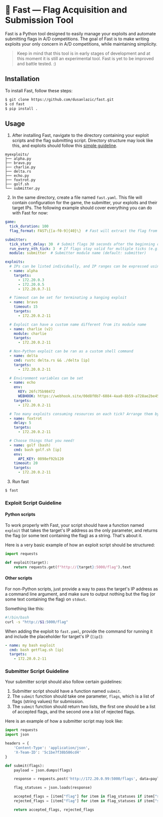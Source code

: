 # 🚩 Fast — Flag Acquisition and Submission Tool

Fast is a Python tool designed to easily manage your exploits and automate submitting flags in A/D competitions. The goal of Fast is to make writing exploits your only concern in A/D competitions, while maintaining simplicity.

> Keep in mind that this tool is in early stages of development and at this moment it is still an experimental tool. Fast is yet to be improved and battle tested. :)

## Installation

To install Fast, follow these steps:

```sh
$ git clone https://github.com/dusanlazic/fast.git
$ cd fast
$ pip install .
```

## Usage

1. After installing Fast, navigate to the directory containing your exploit scripts and the flag submitting script. Directory structure may look like this, and exploits should follow this [simple guideline](#exploit-script-guidelines).

```
myexploits/
├── alpha.py
├── bravo.py
├── charlie.py
├── delta.rs
├── echo.py
├── foxtrot.py
├── golf.sh
└── submitter.py
```

2. In the same directory, create a file named `fast.yaml`. This file will contain configuration for the game, the submitter, your exploits and their target IPs. The following example should cover everything you can do with Fast for now:

```yaml
game:
  tick_duration: 100
  flag_format: FAST\{[a-f0-9]{40}\}  # Fast will extract the flag from your exploit's response

submitter:
  tick_start_delay: 30  # Submit flags 30 seconds after the beginning of each tick
  run_every_nth_tick: 3  # If flags stay valid for multiple ticks (e.g. 3), submit on every 3rd tick instead (default: 1)
  module: submitter  # Submitter module name (default: submitter)

exploits:
  # IPs can be listed individually, and IP ranges can be expressed using hyphens
  - name: alpha
    targets:
      - 172.20.0.3
      - 172.20.0.5
      - 172.20.0.7-11

  # Timeout can be set for terminating a hanging exploit
  - name: bravo
    timeout: 15
    targets:
      - 172.20.0.2-11

  # Exploit can have a custom name different from its module name
  - name: charlie (v2)
    module: charlie
    targets:
      - 172.20.0.2-11

  # Non-Python exploit can be ran as a custom shell command
  - name: delta
    cmd: rustc delta.rs && ./delta [ip]
    targets:
      - 172.20.0.2-11

  # Environment variables can be set
  - name: echo
    env:
      KEY: 26fc75b98472
      WEBHOOK: https://webhook.site/00d8f0b7-6084-4aa0-8b59-a728ae2be450
    targets:
      - 172.20.0.2-11

  # Too many exploits consuming resources on each tick? Arrange them by setting a delay
  - name: foxtrot
    delay: 5
    targets:
      - 172.20.0.2-11

  # Choose things that you need!
  - name: golf (bash)
    cmd: bash golf.sh [ip]
    env:
      API_KEY: 0898ef92b120
    timeout: 20
    targets:
      - 172.20.0.2-11

```

3. Run fast

```sh
$ fast
```

### Exploit Script Guideline

#### Python scripts

To work properly with Fast, your script should have a function named `exploit` that takes the target's IP address as the only parameter, and returns the flag (or some text containing the flag) as a string. That's about it.

Here is a very basic example of how an exploit script should be structured:

```python
import requests

def exploit(target):
    return requests.get(f"http://{target}:5000/flag").text
```

#### Other scripts

For non-Python scripts, just provide a way to pass the target's IP address as a command line argument, and make sure to output nothing but the flag (or some text containing the flag) on `stdout`.

Something like this:
```bash
#!/bin/bash
curl -s "http://$1:5000/flag"
```

When adding the exploit to `fast.yaml`, provide the command for running it and include the placeholder for target's IP (`[ip]`):
```yaml
- name: my bash exploit
  cmd: bash getflag.sh [ip]
  targets:
    - 172.20.0.2-11
```

### Submitter Script Guideline

Your submitter script should also follow certain guidelines:

1. Submitter script should have a function named `submit`.
2. The `submit` function should take one parameter, `flags`, which is a list of flags (string values) for submission.
3. The `submit` function should return two lists, the first one should be a list of accepted flags, and the second one a list of rejected flags.

Here is an example of how a submitter script may look like:

```python
import requests
import json

headers = {
    'Content-Type': 'application/json',
    'X-Team-ID': '5c1be7f38b586cd4'
}

def submit(flags):
    payload = json.dumps(flags)

    response = requests.post('http://172.20.0.99:5000/flags', data=payload, headers=headers).text

    flag_statuses = json.loads(response)

    accepted_flags = [item["flag"] for item in flag_statuses if item["status"] == "Flag accepted!"]
    rejected_flags = [item["flag"] for item in flag_statuses if item["status"] != "Flag accepted!"]

    return accepted_flags, rejected_flags
```
